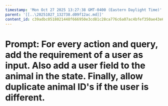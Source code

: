 ```yaml
---
timestamp: 'Mon Oct 27 2025 13:27:38 GMT-0400 (Eastern Daylight Time)'
parent: '[[..\20251027_132738.d09f12ac.md]]'
content_id: c39adbc0518021448f666950e3cd81c28ca776c6a07ac4bfef350ae43e687a7f
---
```


# Prompt: For every action and query, add the requirement of a user as input. Also add a user field to the animal in the state. Finally, allow duplicate animal ID's if the user is different.
